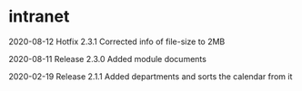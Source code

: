 # intranet

2020-08-12 Hotfix 2.3.1
	Corrected info of file-size to 2MB
	
2020-08-11 Release 2.3.0
	Added module documents
	
2020-02-19 Release 2.1.1
	Added departments and sorts the calendar from it
